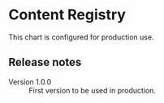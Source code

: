 # Content Registry

This chart is configured for production use.


## Release notes

<dl>

  <dt>Version 1.0.0</dt>
  <dd>First version to be used in production.</dd>

</dl>

